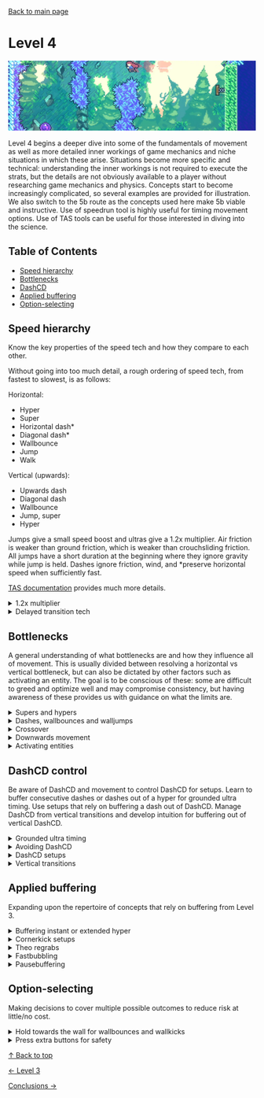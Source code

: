 [Back to main page](https://github.com/kwan22/habits/blob/main/README.md)

# Level 4

<img src = "https://github.com/kwan22/habits/blob/main/images/lv4.png" width = "960">

Level 4 begins a deeper dive into some of the fundamentals of movement as well as more detailed inner workings of game mechanics and niche situations in which these arise. Situations become more specific and technical: understanding the inner workings is not required to execute the strats, but the details are not obviously available to a player without researching game mechanics and physics. Concepts start to become increasingly complicated, so several examples are provided for illustration. We also switch to the 5b route as the concepts used here make 5b viable and instructive. Use of speedrun tool is highly useful for timing movement options. Use of TAS tools can be useful for those interested in diving into the science.

## Table of Contents
- [Speed hierarchy](#speed-hierarchy)
- [Bottlenecks](#bottlenecks)
- [DashCD](#dashcd)
- [Applied buffering](#applied-buffering)
- [Option-selecting](#option-selecting)
  
## Speed hierarchy  
Know the key properties of the speed tech and how they compare to each other.

Without going into too much detail, a rough ordering of speed tech, from fastest to slowest, is as follows:

Horizontal:
- Hyper
- Super
- Horizontal dash*
- Diagonal dash*
- Wallbounce
- Jump
- Walk

Vertical (upwards):
- Upwards dash
- Diagonal dash
- Wallbounce
- Jump, super
- Hyper

Jumps give a small speed boost and ultras give a 1.2x multiplier. Air friction is weaker than ground friction, which is weaker than crouchsliding friction. All jumps have a short duration at the beginning where they ignore gravity while jump is held. Dashes ignore friction, wind, and *preserve horizontal speed when sufficiently fast.

[TAS documentation](https://docs.google.com/document/d/1RVXyO7AZB-r7X3FxkxrBob775qWdhfOyBEOGGbnTgws) provides much more details.

<details>
  <summary>1.2x multiplier</summary>
  At high speed, a grounded downright dash becomes faster than a right dash. Here are a couple of examples where it is less visually obvious that performing a downdiagonal for the multiplier is faster than a horizontal dash/demo. <br>
  <img src="https://github.com/kwan22/habits/blob/main/images/lv4/2a_start_1,2x.webp" width="480">
  <img src="https://github.com/kwan22/habits/blob/main/images/lv4/3a_suite2_1,2x.webp" width="480"> <br>  
</details>

<details>
  <summary>Delayed transition tech</summary>
  It can be better to not buffer the transition hyper or wallbounce if the dash is coming in with high speed, e.g. a grounded ultra, or to reach higher heights for the wallbounce. <br>
  <img src="https://github.com/kwan22/habits/blob/main/images/lv4/4a_shrine_wb.webp" width="480">
  <img src="https://github.com/kwan22/habits/blob/main/images/lv4/4a_cf_2.webp" width="480"> <br>
  See how late the wallbounce and hypers can be after transition. For this transition wallbounce in Shrine, it makes lining up the next wallbounce easier and enables enough height to get the left-side exit. For the grounded ultra in Cliff Face, not only does it carry more speed naturally but it's also better at cutting through the strong wind. <br>
  <img src="https://github.com/kwan22/habits/blob/main/images/lv4/4a_shrine_wb.png" width="480">
  <img src="https://github.com/kwan22/habits/blob/main/images/lv4/4a_cf_2.png" width="480"> <br>
</details>

## Bottlenecks  
A general understanding of what bottlenecks are and how they influence all of movement. This is usually divided between resolving a horizontal vs vertical bottleneck, but can also be dictated by other factors such as activating an entity. The goal is to be conscious of these: some are difficult to greed and optimize well and may compromise consistency, but having awareness of these provides us with guidance on what the limits are.

<details>
  <summary>Supers and hypers</summary>
  Hypers are overall used far more often than supers, but occasionally supers are useful in resolving a vertical bottleneck that still needs to cover some horizontal ground. These are frequently followed by a precise updash, which are easier to time with a super thanks to the reduced horizontal speed. <br>
  <img src="https://github.com/kwan22/habits/blob/main/images/lv4/1a_crossing_6_super.webp" width="480">
  <img src="https://github.com/kwan22/habits/blob/main/images/lv4/7a_flag21_super.webp" width="480"> <br>
</details>

<details>
  <summary>Dashes, wallbounces and walljumps </summary>
  In general, most optimal wallbounce positions are arbitrarily dependent on the exact geometry of the room. However, when wallbouncing purely for vertical movement, it's best to dash upwards for as much of the dash state as possible to maximize use of dash speed. One way to think of this is perform an "extended hyper" timing, but upwards. The extension timing can be biased to be on the later side of the window. Jumping slightly late on the "extension timing" is still allowed thanks to dash-attack leniency. Jumping should be minimized as much as possible compared to dashing and wallbouncing. Look for 2 or 3 dash silhouettes as an indicator of a late wallbounce. <br>
   <img src="https://github.com/kwan22/habits/blob/main/images/lv4/wb_vertical_compilation.png" width="960"> <br>
  These spots are some of the most common movement mistakes by beginners. In all cases, 0 ground or walljumps are required: an updash and late wallbounce is sufficient and optimal.

  Conversely, when the height of the wallbounce (or walljump) is needed but the bottleneck is horizontal, then an early jump as possible is desired. Many transition wallbounces fall under this category. Vertical speed is reset to jump speed upon a vertical transition, so the advantage of having vertical dash speed is not retained through transitions. The horizontal speed from the wallbounce might be more useful. <br>
   <img src="https://github.com/kwan22/habits/blob/main/images/lv4/1a_crossing_3_wb.webp" width="480"> 
   <img src="https://github.com/kwan22/habits/blob/main/images/lv4/7a_1k_trans_wb_2.webp" width="480"> <br>

  Updemo wallbounces add another option to control the wallbounce position. Updemo _approximately_ shifts the lowest possible wallbounce position higher by half a tile, enabling some buffer setups by removing possible low wallbounce positions. <br>
   <img src="https://github.com/kwan22/habits/blob/main/images/lv4/1a_start_5_updemo.webp" width="480"> 
   <img src="https://github.com/kwan22/habits/blob/main/images/lv4/4a_start_updemo.webp" width="480">   
   <img src="https://github.com/kwan22/habits/blob/main/images/lv4/5b_ttm2_updemo.webp" width="480">   

   Diagonal dashes still have faster vertical speed than jumping. When diagonal dashing upwards to get over a wall, try to reach the wall at or near the end of the dash. Minimize time spent sliding along the wall while dashing: time spent sliding usually means the dash could have been earlier to start gaining height sooner. The dash ends when the 3rd silhouette appears. <br>
  <img src="https://github.com/kwan22/habits/blob/main/images/lv4/7a_2500m_diagdash.png" width="960">  
</details>

<details>
  <summary>Crossover</summary>
  The bottleneck depends on the route your strat takes and can rapidly switch between horizontal and vertical. Be conscious of when/where crossovers happen. For example, on the final climb on Flag 7, the bottleneck changes from vertical to horizontal at the lowest possible position where a wallkick can reach the Badeline orb. <br>
  <img src="https://github.com/kwan22/habits/blob/main/images/lv4/7a_flag30.webp" width="480"> 
  <img src="https://github.com/kwan22/habits/blob/main/images/lv4/7a_flag7.webp" width="480"> 
</details>

<details>
  <summary>Downwards movement</summary>
<blockquote>
<details>
  <summary>Downwards collisions</summary>
  A frequent pattern to look out for is colliding with the ground when trying to move downwards. This commonly happens shortly after a transition. Different problems call for different movement options: hypering or supering shortly before transition, releasing jump during transition, and holding downdiagonal are common patterns. Be aware of which setup works best for each problem. By avoiding collision, we can clear the ground with some vertical speed to resolve the downwards bottleneck. <br>
  Examples of an instant hyper or super before transition <br>
  <img src="https://github.com/kwan22/habits/blob/main/images/lv4/1a_crossing_6_exit.webp" width="480"> 
  <img src="https://github.com/kwan22/habits/blob/main/images/lv4/7a_1500m_dog_exit.webp" width="480"> <br>
  Some transition hypers are guaranteed to avoid collisions no matter how small the jump height. <br>
  <img src="https://github.com/kwan22/habits/blob/main/images/lv4/2a_intervention_top_exit.webp" width="480"> 
  <img src="https://github.com/kwan22/habits/blob/main/images/lv4/7a_1500m_neutral_trans_hyper.webp" width="480"> 
</details>

  <details>
    <summary>Downwards dashes</summary>
    Downdashes and downdiagonal dashes can be deceptively slow and may exacerbate a vertical bottleneck. When clearing a pillar, a horizontal dash is often preferred as it can be started earlier than a downdiagonal dash and enter fastfall state sooner. <br>
  <img src="https://github.com/kwan22/habits/blob/main/images/lv4/horiz_dashes.png" width="960"> <br>
  Downwards dashes (e.g. extended hyper into downright) interrupt fastfalling and may be outright slower than not dashing at all against vertical bottlenecks. One of the most common mistakes is to try to extended hyper into downright into the springs just before the last Badeline hit in 6a, when a simple short hyper is faster. Another is to dash diagonally downwards twice towards the 2500m door, when one is optimal because of the vertical bottleneck. <br>
  <img src="https://github.com/kwan22/habits/blob/main/images/lv4/6a_rb_hyper.webp" width="480">
  <img src="https://github.com/kwan22/habits/blob/main/images/lv4/7a_2500m_keydoor.webp" width="480">    
  </details>
</blockquote>
</details>

<details>
  <summary>Activating entities</summary>
  Some entities are best activated by grabbing. The key takeaway is that grabbing can only happen when Madeline is not moving upwards. Make sure she is not moving upwards by releasing jump well before reaching a block you are trying to activate by grabbing. <br>
  <img src="https://github.com/kwan22/habits/blob/main/images/lv4/7a_500m_coin_exit.webp" width="480">
  <img src="https://github.com/kwan22/habits/blob/main/images/lv4/7a_2k_vert.webp" width="480"> <br>
  Extended hypers/wavedashes happen to work very well for getting crumble blocks to disappear quickly and consistently.
  <img src="https://github.com/kwan22/habits/blob/main/images/lv4/2a_intervention_crumble.webp" width="480">
  <img src="https://github.com/kwan22/habits/blob/main/images/lv4/5b_cc_crumbles.webp" width="480">
</details>

## DashCD control
Be aware of DashCD and movement to control DashCD for setups. Learn to buffer consecutive dashes or dashes out of a hyper for grounded ultra timing. Use setups that rely on buffering a dash out of DashCD. Manage DashCD from vertical transitions and develop intuition for buffering out of vertical DashCD.

<details>
  <summary>Grounded ultra timing</summary>
  Adjacent to extension timing, the timing for buffering a dash (e.g. downdiagonal) out of a dash (e.g. extended hyper) becomes important. This is useful for maximizing the speed out of ultras and makes some setups faster and more consistent. <br>
  <img src="https://github.com/kwan22/habits/blob/main/images/lv4/3a_start_ultras.webp" width="480">
  <img src="https://github.com/kwan22/habits/blob/main/images/lv4/4a_shrine_ultra.webp" width="480">
  <img src="https://github.com/kwan22/habits/blob/main/images/lv4/6a_hollows_2.webp" width="480">
  <img src="https://github.com/kwan22/habits/blob/main/images/lv4/7a_2500m_cg.webp" width="480"> <br>
</details>

<details>
  <summary>Avoiding DashCD</summary>
  Sometimes, we need to slow down before we can speed up. DashCD is preserved through horizontal screen transitions: many situations call for a dash immediately upon crossing such a transition with as much speed as possible. A common pattern is to late extended hyper just before entering a room. Jumping late on the extension lets us wait out DashCD before entering the next room, and firing the hyper off closer to the transition means less frictional losses when entering the next room. Whether we actually extend or not in the previous room is irrelevant since we are crossing a transition. We just want to enter the next room with 0 DashCD and near-max speed from the hyper. <br>
  <img src="https://github.com/kwan22/habits/blob/main/images/lv4/2a_start_gultra.webp" width="480">
  <img src="https://github.com/kwan22/habits/blob/main/images/lv4/5a_start_fastkey.webp" width="480">
  <img src="https://github.com/kwan22/habits/blob/main/images/lv4/5b_ttm_pillars_cut1.webp" width="480">
  <img src="https://github.com/kwan22/habits/blob/main/images/lv4/7a_2500m_orb_entry.webp" width="480"> <br>
  <br>

<blockquote>
  <details>
    <summary>Creating space</summary>
    Sometimes it is awkward or difficult to execute a forward extended hyper into a room. A reverse hyper may sometimes be used as a substitute. The difference in grounded ultra distance is small and often negligible.<br>
    <img src="https://github.com/kwan22/habits/blob/main/images/lv4/7a_1500m_long2_wave.webp" width="480">
    <img src="https://github.com/kwan22/habits/blob/main/images/lv4/7a_1500m_long2_wave.png" width="480">
    <img src="https://github.com/kwan22/habits/blob/main/images/lv4/7a_1500m_long2_rev.webp" width="480">
    <img src="https://github.com/kwan22/habits/blob/main/images/lv4/7a_1500m_long2_rev.png" width="480">
  </details>
</blockquote>
</details>

<details>
  <summary>DashCD setups</summary>
  Some setups intentionally use DashCD to make the next dash more lenient by allowing to be bufferable. These often require precise positioning at the end of the previous room where the dash starts. Keep in mind that a dash in the next room is buffered out of DashCD in these cases, which is slightly after the transition ends as defined by the setup. <br>
  <img src="https://github.com/kwan22/habits/blob/main/images/lv4/5b_mm_final.webp" width="480">
  <img src="https://github.com/kwan22/habits/blob/main/images/lv4/6a_hollows_kevinslide.webp" width="480">

  Other dashes that might look difficult normally can just be buffered straight out of DashCD. Besides dashes, every Badeline hit in Reflection and Badeline throw in Summit incurs a DashCD: some setups require knowing where that DashCD ends
  
</details>

<details>
  <summary>Vertical transitions</summary>
  Upwards trajectory and DashCD is fixed upon vertical transitions.  While we must wait for DashCD to expire before dashing, we can cancel upwards trajectory if we are next to a wall by climbjumping. A small climbjump pairs well with a jumpthrough for cornercorrection leniency to line up midair supers and demohypers.<br>
  <img src="https://github.com/kwan22/habits/blob/main/images/lv4/1a_chasm_2_super.webp" width="480">
  <img src="https://github.com/kwan22/habits/blob/main/images/lv4/3a_start_post-triplat_super.webp" width="480">
</details>

## Applied buffering
Expanding upon the repertoire of concepts that rely on buffering from Level 3.

<details>
  <summary>Buffering instant or extended hyper</summary>
  Buffering movement in general can be applied basically everywhere but is quite difficult to perform consistently, in part due to the inherently variable timing. When landing without a dash to buffering a dash, say, to begin an instant or extended hyper, the abuse of the buffer window means the jump timing is influenced by how early the dash was buffered. A buffered action (dash) does not happen at the same time as the button press, meaning our muscle memory for extension timing can be thrown off. The setup for the 3a start winged room serves as a good starting point for evaluating ability to buffer extended hypers on landing. <br>
    <img src="https://github.com/kwan22/habits/blob/main/images/lv4/3a_start_winged.webp" width="480">
</details>

<details>
  <summary>Cornerkick setups</summary>
  For diagonal dashes at normal speed, a rule of thumb is to aim to dash to the corner from 3.5 tiles away horizontally. These are frequently easier with an updiagonal demo if height is not an issue, but dealing with the crouch state can lead to the cornerkick timing feeling awkward, as sometimes you need to wait for Madeline to uncrouch before getting the cornerkick.

  <blockquote>

<details>
  <summary>Forward cornerkicks</summary>
  <img src="https://github.com/kwan22/habits/blob/main/images/lv4/5b_ttm_3_ck.webp" width="480">
  <img src="https://github.com/kwan22/habits/blob/main/images/lv4/5b_ttm_pillars_ck.webp" width="480">
  <img src="https://github.com/kwan22/habits/blob/main/images/lv4/7a_500m_ck.webp" width="480">
  <img src="https://github.com/kwan22/habits/blob/main/images/lv4/7a_flag17_ck.webp" width="480">
</details>

<details>
  <summary>Neutral and turnarounds</summary>
  These require slightly more technical precision with having to go neutral or turnaround grab before the jump input, though the window is quite forgiving compared to extension timing. In some cases, the movement to set up the cornerkick is more difficult than the actual cornerkick. <br>
  <img src="https://github.com/kwan22/habits/blob/main/images/lv4/1a_chasm_ck.webp" width="480">
  <img src="https://github.com/kwan22/habits/blob/main/images/lv4/2a_intervention_tcj.webp" width="480">
  <img src="https://github.com/kwan22/habits/blob/main/images/lv4/5a_depths_dcb_setup.webp" width="480">
  <img src="https://github.com/kwan22/habits/blob/main/images/lv4/5b_cc_spikejump.webp" width="480"> 
</details>
</blockquote>
</details>

<details>
  <summary>Theo regrabs</summary>
  Dash shortly before releasing grab to use the buffer window to instantly regrab Theo with a diagonal dashing after throwing. Pressing dash before the grab release means the dash will come out as soon as you release grab and Theo is thrown.<br>
  <img src="https://github.com/kwan22/habits/blob/main/images/lv4/5b_mm2_regrab.webp" width="480"> 
  <img src="https://github.com/kwan22/habits/blob/main/images/lv4/5b_mm3_regrab.webp" width="480">
</details>

<details>
  <summary>Fastbubbling</summary>
  Fastbubbling can only be buffered when you can't dash, usually when you have no dash at all (or sometimes if you're in DashCD). While not always optimal, look to enter a bubble without a dash to enable buffered fastbubbling. <br>
  <img src="https://github.com/kwan22/habits/blob/main/images/lv4/4a_start_fastbubble.webp" width="480"> 
  <img src="https://github.com/kwan22/habits/blob/main/images/lv4/4a_cf_fastbubble.webp" width="480"> 

</details>

<details>
  <summary>Pausebuffering</summary>
From Level 3, we developed a feel for buffering a pause out of transition. Paused bubsdrop will be the only pausebuffer strat learned in the habits, but also acts as a gateway for learning more complicated pausebuffer strats for those who wish to go further. <br>
  <img src="https://github.com/kwan22/habits/blob/main/images/lv4/5b_cc_bubsdrop.webp" width="480">
</details>

## Option-selecting  
Making decisions to cover multiple possible outcomes to reduce risk at little/no cost.

<details>
  <summary>Hold towards the wall for wallbounces and wallkicks</summary>
  Hold towards the wall and release grab to keep dash-attack leniency for wallbounces or to get ForceMove from wallkicks. This makes the window to hit the wallbounce slightly larger, and reduces the risk of moving away from the wall before getting the wallkick. <br>
  <img src="https://github.com/kwan22/habits/blob/main/images/lv4/wallbounce_kick_leniency.png" width="960">
</details>

<details>
  <summary>Press extra buttons for safety</summary>
  Hold grab to cover overly aggressive movement, such as a missed clean landing, to prevent accidental wallkicks. <br>
  <img src="https://github.com/kwan22/habits/blob/main/images/lv4/holdgrab.png" width="960">  <br>
  <br>
  
  Staggering jump presses can be useful for padding the timing for diagonal demo cornerkicks, as the jump timing can vary significantly depending on the starting dash position. <br>
  <img src="https://github.com/kwan22/habits/blob/main/images/lv4/jump_stagger.png" width="960">  <br>

  Similarly, when attempting to buffer an instant hyper on landing, and the hyper being instant is imperative, staggering jump presses can add insurance to cover a too early or too late jump press. <br>
  <img src="https://github.com/kwan22/habits/blob/main/images/lv4/5a_depths_swaphyper.webp" width="480"> 
  <img src="https://github.com/kwan22/habits/blob/main/images/lv4/7a_1500m_orb_hyper.webp" width="480">  <br>
</details>

[&#8593; Back to top](#level-4)

[&#8592; Level 3](https://github.com/kwan22/habits/blob/main/level3.md) 

[Conclusions &#8594;](https://github.com/kwan22/habits/blob/main/conclusions-faq.md)
